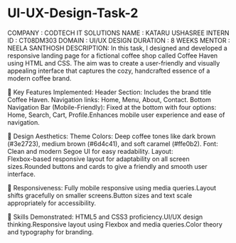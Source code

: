# UI-UX-Design-Task-2
COMPANY : CODTECH IT SOLUTIONS
NAME : KATARU USHASREE 
INTERN ID : CT08DM303 
DOMAIN : UI/UX DESIGN 
DURATION : 8 WEEKS 
MENTOR : NEELA SANTHOSH 
DESCRIPTION:  In this task, I designed and developed a responsive landing page for a fictional coffee shop called Coffee Haven using HTML and CSS. The aim was to create a user-friendly and visually appealing interface that captures the cozy, handcrafted essence of a modern coffee brand.

🌟 Key Features Implemented:
Header Section:
          Includes the brand title Coffee Haven.
Navigation links: 
         Home, Menu, About, Contact.
Bottom Navigation Bar (Mobile-Friendly):
         Fixed at the bottom with four options: Home, Search, Cart, Profile.Enhances mobile user experience and ease of navigation.
         
🎨 Design Aesthetics:
         Theme Colors: 
                   Deep coffee tones like dark brown (#3e2723), medium brown (#6d4c41), and soft caramel (#ffe0b2).
         Font: 
                   Clean and modern Segoe UI for easy readability.
         Layout:  
                   Flexbox-based responsive layout for adaptability on all screen sizes.Rounded buttons and cards to give a friendly and smooth user interface.
                   
📱 Responsiveness:
               Fully mobile responsive using media queries.Layout shifts gracefully on smaller screens.Button sizes and text scale appropriately for accessibility.
               
🧠 Skills Demonstrated:
               HTML5 and CSS3 proficiency.UI/UX design thinking.Responsive layout using Flexbox and media queries.Color theory and typography for branding.


